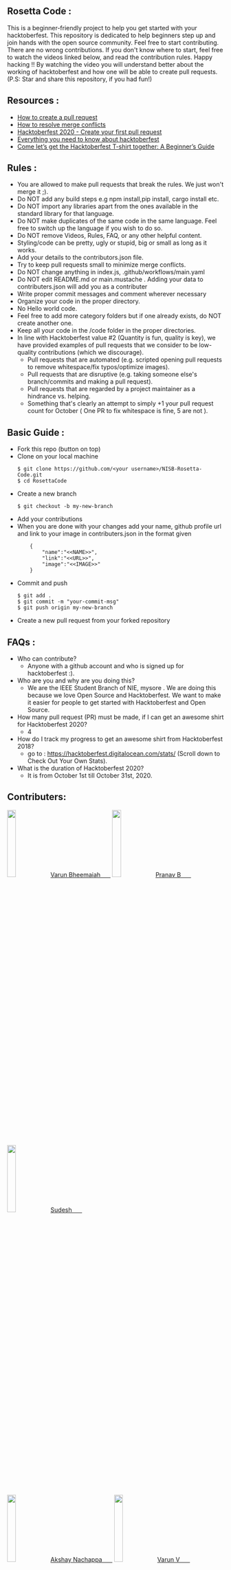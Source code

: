 ## Rosetta Code :
This is a beginner-friendly project to help you get started with your hacktoberfest. This repository is dedicated to help beginners step up and join hands with the open source community. Feel free to start contributing. There are no wrong contributions. If you don't know where to start, feel free to watch the videos linked below, and read the contribution rules. Happy hacking !! By watching the video you will understand better about the working of hacktoberfest and how one will be able to create pull requests. (P.S: Star and share this repository, if you had fun!)

## Resources :
- [How to create a pull request](https://www.youtube.com/watch?v=DIj2q02gvKs&feature=youtu.be)
- [How to resolve merge conflicts](https://www.youtube.com/watch?v=zOx5PJTY8CI&feature=youtu.be)
- [Hacktoberfest 2020 - Create your first pull request](https://www.youtube.com/watch?v=0BV1QCl8Az0)
- [Everything you need to know about hacktoberfest](https://medium.com/@geekanamika/everything-you-need-to-know-about-hacktoberfest-9bfc3376d92e)
- [Come let’s get the Hacktoberfest T-shirt together: A Beginner’s Guide](https://code.likeagirl.io/come-lets-get-the-hacktoberfest-t-shirt-together-a-beginner-s-guide-890336148be5)

## Rules :
- You are allowed to make pull requests that break the rules. We just won't merge it ;).
- Do NOT add any build steps e.g npm install,pip install, cargo install etc.
- Do NOT import any libraries apart from the ones available in the standard library for that language.
- Do NOT make duplicates of the same code in the same language. Feel free to switch up the language if you wish to do so.
- Do NOT remove Videos, Rules, FAQ, or any other helpful content.
- Styling/code can be pretty, ugly or stupid, big or small as long as it works.
- Add your details to the contributors.json file.
- Try to keep pull requests small to minimize merge conflicts.
- Do NOT change anything in index.js, .github/workflows/main.yaml
- Do NOT edit README.md or main.mustache . Adding your data to contributers.json will add you as a contributer
- Write proper commit messages and comment wherever necessary
- Organize your code in the proper directory.
- No Hello world code.
- Feel free to add more category folders but if one already exists, do NOT create another one.
- Keep all your code in the /code folder in the proper directories.
- In line with Hacktoberfest value #2 (Quantity is fun, quality is key), we have provided examples of pull requests that we consider to be low-quality contributions (which we discourage).
  - Pull requests that are automated (e.g. scripted opening pull requests to remove whitespace/fix typos/optimize images).
  - Pull requests that are disruptive (e.g. taking someone else's branch/commits and making a pull request).
  - Pull requests that are regarded by a project maintainer as a hindrance vs. helping.
  - Something that's clearly an attempt to simply +1 your pull request count for October ( One PR to fix whitespace is fine, 5 are not ).

## Basic Guide :
- Fork this repo (button on top) 
- Clone on your local machine
    ```
  $ git clone https://github.com/<your username>/NISB-Rosetta-Code.git
  $ cd RosettaCode
  ```
- Create a new branch 
    ```
   $ git checkout -b my-new-branch
   ```
- Add your contributions
- When you are done with your changes add your name, github profile url and link to your image in contributers.json in the format given
    ```
        {
            "name":"<<NAME>>",
            "link":"<<URL>>",
            "image":"<<IMAGE>>"
        }
    ```
- Commit and push
    ```
    $ git add .
    $ git commit -m "your-commit-msg"
    $ git push origin my-new-branch
    ```
- Create a new pull request from your forked repository 

## FAQs :
- Who can contribute?
    - Anyone with a github account and who is signed up for hacktoberfest :).
- Who are you and why are you doing this?
    - We are the IEEE Student Branch of NIE, mysore . We are doing this because we love Open Source and Hacktoberfest. We want to make it easier for people to get started with Hacktoberfest and Open Source.
- How many pull request (PR) must be made, if I can get an awesome shirt for Hacktoberfest 2020?
    - 4
- How do I track my progress to get an awesome shirt from Hacktoberfest 2018?
    - go to : https://hacktoberfest.digitalocean.com/stats/ (Scroll down to Check Out Your Own Stats).
- What is the duration of Hacktoberfest 2020?
    - It is from October 1st till October 31st, 2020.

## Contributers:
<p style="margin:auto">
<a href=https:&#x2F;&#x2F;github.com&#x2F;varunbheemaiah><img src=https:&#x2F;&#x2F;avatars1.githubusercontent.com&#x2F;u&#x2F;32514558?s&#x3D;400&amp;u&#x3D;523bcf63746ca2162a24b286e1e1aa9d11a1a3ea&amp;v&#x3D;4 width="20%" height="20%"/>Varun Bheemaiah&nbsp;&nbsp;&nbsp;&nbsp;&nbsp;&nbsp;</a>
<a href=https:&#x2F;&#x2F;github.com&#x2F;Blaze2305><img src=https:&#x2F;&#x2F;i.pinimg.com&#x2F;originals&#x2F;6f&#x2F;74&#x2F;55&#x2F;6f7455b4f10b241ad463057762f3170f.jpg width="20%" height="20%"/>Pranav B&nbsp;&nbsp;&nbsp;&nbsp;&nbsp;&nbsp;</a>
<a href=https:&#x2F;&#x2F;github.com&#x2F;sudesh1611><img src=https:&#x2F;&#x2F;sudeshkumar.me&#x2F;images&#x2F;profile-pic.jpg width="20%" height="20%"/>Sudesh&nbsp;&nbsp;&nbsp;&nbsp;&nbsp;&nbsp;</a>
</p>
<br><br>
<p style="margin:auto">
<a href=https:&#x2F;&#x2F;github.com&#x2F;AkshayNachappa><img src=https:&#x2F;&#x2F;i.imgur.com&#x2F;91mAE6S.jpg width="20%" height="20%"/>Akshay Nachappa&nbsp;&nbsp;&nbsp;&nbsp;&nbsp;&nbsp;</a>
<a href=https:&#x2F;&#x2F;github.com&#x2F;VarunV991><img src=https:&#x2F;&#x2F;i.imgur.com&#x2F;0iWLs8x.jpg width="20%" height="20%"/>Varun V&nbsp;&nbsp;&nbsp;&nbsp;&nbsp;&nbsp;</a>
<a href=https:&#x2F;&#x2F;github.com&#x2F;saxenamanas><img src=https:&#x2F;&#x2F;imgur.com&#x2F;a&#x2F;qWAM7Uq width="20%" height="20%"/>Manas Saxena&nbsp;&nbsp;&nbsp;&nbsp;&nbsp;&nbsp;</a>
</p>
<br><br>
